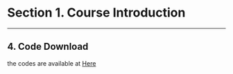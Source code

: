 # Section 1. Course Introduction

---

## 4. Code Download

the codes are available at [Here](/../codes)
